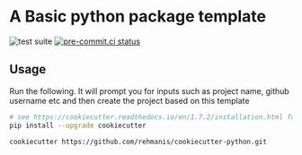 # A Basic python package template
![test suite](https://github.com/rehmanis/cookiecutter-python/actions/workflows/tests.yml/badge.svg) [![pre-commit.ci status](https://results.pre-commit.ci/badge/github/rehmanis/cookiecutter-python/master.svg)](https://results.pre-commit.ci/latest/github/rehmanis/cookiecutter-python/master)

## Usage

Run the following. It will prompt you for inputs such as project name, github username etc
and then create the project based on this template
```bash
# see https://cookiecutter.readthedocs.io/en/1.7.2/installation.html for more options
pip install --upgrade cookiecutter

cookiecutter https://github.com/rehmanis/cookiecutter-python.git
```
